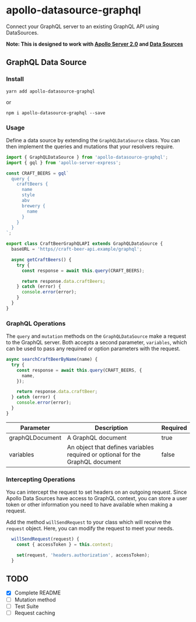 # apollo-datasource-graphql

Connect your GraphQL server to an existing GraphQL API using DataSources.

**Note: This is designed to work with  [Apollo Server 2.0](https://www.apollographql.com/docs/apollo-server/whats-new.html) and [Data Sources](https://www.apollographql.com/docs/apollo-server/features/data-sources.html)**

## GraphQL Data Source

### Install

```
yarn add apollo-datasource-graphql
```

or

```
npm i apollo-datasource-graphql --save
```

### Usage

Define a data source by extending the `GraphQLDataSource` class. You can then implement the queries and mutations that your resolvers require.


```javascript
import { GraphQLDataSource } from 'apollo-datasource-graphql';
import { gql } from 'apollo-server-express';

const CRAFT_BEERS = gql`
  query {
    craftBeers {
      name
      style
      abv
      brewery {
        name
      }
    }
  }
`;

export class CraftBeerGraphQLAPI extends GraphQLDataSource {
  baseURL = 'https//craft-beer-api.example/graphql';

  async getCraftBeers() {
    try {
      const response = await this.query(CRAFT_BEERS);

      return response.data.craftBeers;
    } catch (error) {
      console.error(error);
    }
  }
}
```

### GraphQL Operations

The `query` and `mutation` methods on the `GraphQLDataSource` make a request to the GraphQL server. Both accepts a second parameter, `variables`, which can be used to pass any required or option parameters with the request.

```javascript
async searchCraftBeerByName(name) {
  try {
    const response = await this.query(CRAFT_BEERS, {
      name,
    });

    return response.data.craftBeer;
  } catch (error) {
    console.error(error);
  }
}
```
|Parameter   |Description   |Required|
|---|---|---|
|graphQLDocument|A GraphQL document|true|
|variables|An object that defines variables required or optional for the GraphQL document|false|

### Intercepting Operations

You can intercept the request to set headers on an outgoing request. Since Apollo Data Sources have access to GraphQL context, you can store a user token or other information you need to have available when making a request.

Add the method `willSendRequest` to your class which will receive the `request` object. Here, you can modify the request to meet your needs.

```javascript
  willSendRequest(request) {
    const { accessToken } = this.context;

    set(request, 'headers.authorization', accessToken);
  }
```

## TODO

- [x] Complete README
- [ ] Mutation method
- [ ] Test Suite
- [ ] Request caching
